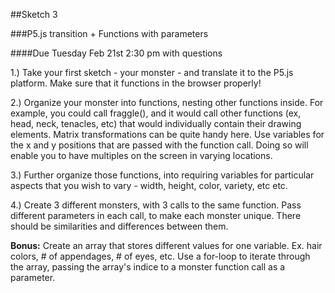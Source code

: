 ##Sketch 3

###P5.js transition + Functions with parameters

####Due Tuesday Feb 21st 2:30 pm with questions


 1.) Take your first sketch - your monster - and translate it to the P5.js platform. Make sure that it functions in the browser properly!

 2.) Organize your monster into functions, nesting other functions inside. For example, you could call fraggle(), and it would call other functions (ex, head, neck, tenacles, etc) that would individually contain their drawing elements. Matrix transformations can be quite handy here. Use variables for the x and y positions that are passed with the function call. Doing so will enable you to have multiples on the screen in varying locations.

 3.) Further organize those functions, into requiring variables for particular aspects that you wish to vary - width, height, color, variety, etc etc. 


 4.) Create 3 different monsters, with 3 calls to the same function. Pass different parameters in each call, to make each monster unique. There should be similarities and differences between them.


 **Bonus:** Create an array that stores different values for one variable. Ex. hair colors, # of appendages, # of eyes, etc. Use a for-loop to iterate through the array, passing the array's indice to a monster function call as a parameter.